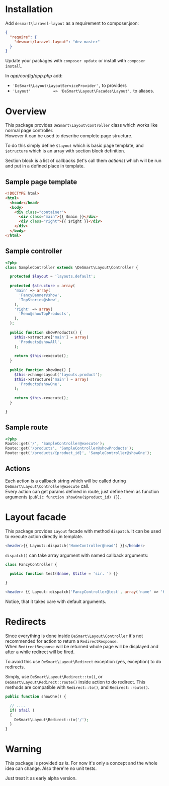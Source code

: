 # Installation
Add `desmart\laravel-layout` as a requirement to composer.json:

```json
{
  "require": {
    "desmart/laravel-layout": "dev-master"
  }
}
```

Update your packages with `composer update` or install with `composer install`.

In *app/config/app.php* add:
* `'DeSmart\Layout\LayoutServiceProvider',` to providers 
* `'Layout'          => 'DeSmart\Layout\Facades\Layout',` to aliases.

# Overview

This package provides `DeSmart\Layout\Controller` class which works like normal page controller.  
However it can be used to describe complete page structure.

To do this simply define `$layout` which is basic page template, and `$structure` which is an array with section block definition. 

Section block is a list of callbacks (let's call them *actions*) which will be run and put in a defined place in template.

## Sample page template
```html
<!DOCTYPE html>
<html>
  <head></head>
  <body>
    <div class="container">
      <div class="main">{{ $main }}</div>
      <div class="right">{{ $right }}</div>
    </div>
  </body>
</html>
```

## Sample controller
```php
<?php
class SampleController extends \DeSmart\Layout\Controller {

  protected $layout = 'layouts.default';
  
  protected $structure = array(
    'main' => array(
      'FancyBanner@show',
      'TopStories@show',
    ),
    'right' => array(
      'Menu@showTopProducts',
    ),
  );
  
  public function showProducts() {
    $this->structure['main'] = array(
      'Products@showAll',
    );
    
    return $this->execute();
  }
  
  public function showOne() {
    $this->changeLayout('layouts.product');
    $this->structure['main'] = array(
      'Products@showOne',
    );
    
    return $this->execute();
  }

}
```

## Sample route
```php
<?php
Route::get('/', 'SampleController@execute');
Route::get('/products', 'SampleController@showProducts');
Route::get('/products/{product_id}', 'SampleController@showOne');
```

## Actions
Each action is a callback string which will be called during `DeSmart\Layout\Controller@execute` call.  
Every action can get params defined in route, just define them as function arguments (`public function showOne($product_id) {}`).

# Layout facade

This package provides `Layout` facade with method `dispatch`. 
It can be used to execute action directly in template.

```php
<header>{{ Layout::dispatch('HomeController@head') }}</header>
```

`dispatch()` can take array argument with named callback arguments:

```php
class FancyController {

  public function test($name, $title = 'sir. ') {}
  
}

<header> {{ Layout::dispatch('FancyController@test', array('name' => 'Hans')) }} </header>
```

Notice, that it takes care with default arguments.

# Redirects

Since everything is done inside `DeSmart\Layout\Controller` it's not recommended for action to return a `RedirectResponse`.  
When `RedirectResponse` will be returned whole page will be displayed and after a while redirect will be fired.

To avoid this use `DeSmart\Layout\Redirect` exception (yes, exception) to do redirects.

Simply, use `DeSmart\Layout\Redirect::to()`, or `DeSmart\Layout\Redirect::route()` inside action to do redirect. This methods are compatible with `Redirect::to()`, and `Redirect::route()`.

```php
public function showOne() {

  // ....
  if( $fail )
  {
    DeSmart\Layout\Redirect::to('/');
  }
}
```

# Warning

This package is provided *as is*. For now it's only a concept and the whole idea can change. 
Also there're no unit tests.

Just treat it as early alpha version.
